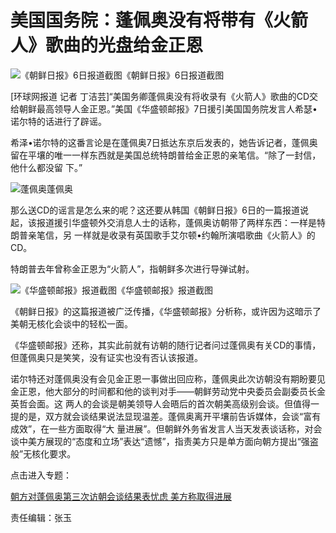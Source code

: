 # 美国国务院：蓬佩奥没有将带有《火箭人》歌曲的光盘给金正恩

![《朝鲜日报》6日报道截图](http://n.sinaimg.cn/news/transform/750/w550h200/20180708/HaKX-hezpzwt6243770.png)《朝鲜日报》6日报道截图

[环球网报道 记者
丁洁芸]“美国务卿蓬佩奥没有将收录有《火箭人》歌曲的CD交给朝鲜最高领导人金正恩。”美国《华盛顿邮报》7日援引美国国务院发言人希瑟•诺尔特的话进行了辟谣。

希泽•诺尔特的这番言论是在蓬佩奥7日抵达东京后发表的，她告诉记者，蓬佩奥留在平壤的唯一一样东西就是美国总统特朗普给金正恩的亲笔信。“除了一封信，他什么都没留
下。”

![蓬佩奥](http://n.sinaimg.cn/translate/0/w480h320/20180707/oAKl-hexfcvm3673408.jpg)蓬佩奥

那么送CD的谣言是怎么来的呢？这还要从韩国《朝鲜日报》6日的一篇报道说起，该报道援引华盛顿外交消息人士的话称，蓬佩奥访朝带了两样东西：一样是特朗普亲笔信，另
一样就是收录有英国歌手艾尔顿•约翰所演唱歌曲《火箭人》的CD。

特朗普去年曾称金正恩为“火箭人”，指朝鲜多次进行导弹试射。

![《华盛顿邮报》报道截图](http://n.sinaimg.cn/news/transform/218/w550h468/20180708/X6gi-hezpzwt6244171.jpg)《华盛顿邮报》报道截图

《朝鲜日报》的这篇报道被广泛传播，《华盛顿邮报》分析称，或许因为这暗示了美朝无核化会谈中的轻松一面。

《华盛顿邮报》还称，其实此前就有访朝的随行记者问过蓬佩奥有关CD的事情，但蓬佩奥只是笑笑，没有证实也没有否认该报道。

诺尔特还对蓬佩奥没有会见金正恩一事做出回应称，蓬佩奥此次访朝没有期盼要见金正恩，他大部分的时间都和他的谈判对手——朝鲜劳动党中央委员会副委员长金英哲会面。这
两人的会谈是朝美领导人会晤后的首次朝美高级别会谈。但值得一提的是，双方就会谈结果说法显现温差。蓬佩奥离开平壤前告诉媒体，会谈“富有成效”，在一些方面取得“大
量进展”。但朝鲜外务省发言人当天发表谈话称，对会谈中美方展现的“态度和立场”表达“遗憾”，指责美方只是单方面向朝方提出“强盗般”无核化要求。

点击进入专题：

[朝方对蓬佩奥第三次访朝会谈结果表忧虑 美方称取得进展](http://news.sina.cn/zt_d/pengpeiaothirdk)

责任编辑：张玉

